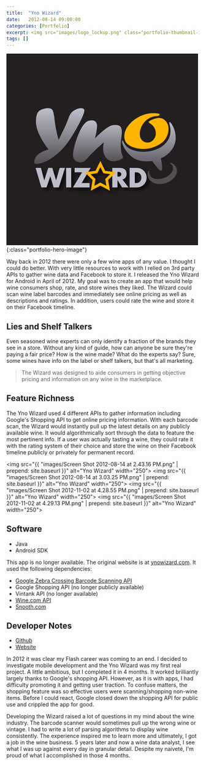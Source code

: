 ```yaml
---
title:  "Yno Wizard"
date:   2012-08-14 09:00:00
categories: [Portfolio]
excerpt: <img src="images/logo_lockup.png" class="portfolio-thumbnail-image" align="left">Way back in 2012 there were only a few wine apps of any value. I thought I could do better. With very little resources to work with I relied on 3rd party APIs to gather wine data and Facebook to store it. I released the Yno Wizard for Android in April of 2012. My goal was to create an app that would help wine consumers shop, rate, and store wines they liked. The Wizard could scan wine label barcodes and immediately see online pricing as well as descriptions and ratings. In addition, users could rate the wine and store it on their Facebook timeline.
tags: []
---
```

![Yno Wizard](/images/logo_lockup.png){:class="portfolio-hero-image"}

Way back in 2012 there were only a few wine apps of any value. I thought I could do better. With very little resources to work with I relied on 3rd party APIs to gather wine data and Facebook to store it. I released the Yno Wizard for Android in April of 2012. My goal was to create an app that would help wine consumers shop, rate, and store wines they liked. The Wizard could scan wine label barcodes and immediately see online pricing as well as descriptions and ratings. In addition, users could rate the wine and store it on their Facebook timeline.

## Lies and Shelf Talkers
Even seasoned wine experts can only identify a fraction of the brands they see in a store. Without any kind of guide, how can anyone be sure they're paying a fair price? How is the wine made? What do the experts say? Sure, some wines have info on the label or shelf talkers, but that's all marketing.

> The Wizard was designed to aide consumers in getting objective pricing and information on any wine in the marketplace.

## Feature Richness
The Yno Wizard used 4 different APIs to gather information including Google's Shopping API to get online pricing information. With each barcode scan, the Wizard would instantly pull up the latest details on any publicly available wine. It would algorithmically sort through the data to feature the most pertinent info. If a user was actually tasting a wine, they could rate it with the rating system of their choice and store the wine on their Facebook timeline publicly or privately for permanent record.

<img src="{{ "images/Screen Shot 2012-08-14 at 2.43.16 PM.png" | prepend: site.baseurl }}" alt="Yno Wizard" width="250">
<img src="{{ "images/Screen Shot 2012-08-14 at 3.03.25 PM.png" | prepend: site.baseurl }}" alt="Yno Wizard" width="250">
<img src="{{ "images/Screen Shot 2012-11-02 at 4.28.55 PM.png" | prepend: site.baseurl }}" alt="Yno Wizard" width="250">
<img src="{{ "images/Screen Shot 2012-11-02 at 4.29.13 PM.png" | prepend: site.baseurl }}" alt="Yno Wizard" width="250">

## Software
* Java
* Android SDK

This app is no longer available. The original website is at [ynowizard.com](http://ynowizard.com). It used the following dependencies:

* [Google Zebra Crossing Barcode Scanning API](https://github.com/zxing/zxing)
* Google Shopping API (no longer publicly available)
* Vintank API (no longer available)
* [Wine.com API](https://api.wine.com/)
* [Snooth.com](https://api.snooth.com/)

## Developer Notes
* [Github](https://github.com/BrainstormWilly/YnoWizard)
* [Website](http://ynowizard.com)

In 2012 it was clear my Flash career was coming to an end. I decided to investigate mobile development and the Yno Wizard was my first real project. A little ambitious, but I completed it in 4 months. It worked brilliantly largely thanks to Google's shopping API. However, as it is with apps, I had difficulty promoting it and getting user traction. To confuse matters, the shopping feature was so effective users were scanning/shopping non-wine items. Before I could react, Google closed down the shopping API for public use and crippled the app for good.

Developing the Wizard raised a lot of questions in my mind about the wine industry. The barcode scanner would sometimes pull up the wrong wine or vintage. I had to write a lot of parsing algorithms to display wine consistently. The experience inspired me to learn more and ultimately, I got a job in the wine business. 5 years later and now a wine data analyst, I see what I was up against every day in granular detail. Despite my naiveté, I'm proud of what I accomplished in those 4 months.
